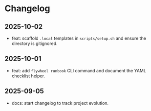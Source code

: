 # Changelog

## 2025-10-02
- feat: scaffold `.local` templates in `scripts/setup.sh` and ensure the directory is gitignored.

## 2025-10-01
- feat: add `flywheel runbook` CLI command and document the YAML checklist helper.

## 2025-09-05
- docs: start changelog to track project evolution.
